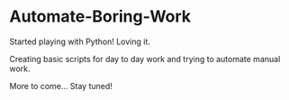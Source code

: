# Automate-Boring-Work

Started playing with Python! Loving it.

Creating basic scripts for day to day work and trying to automate manual work. 

More to come... Stay tuned!
